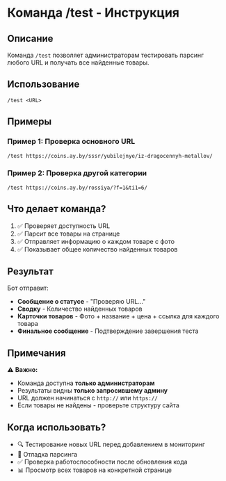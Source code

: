 # Команда /test - Инструкция

## Описание
Команда `/test` позволяет администраторам тестировать парсинг любого URL и получать все найденные товары.

## Использование

```
/test <URL>
```

## Примеры

### Пример 1: Проверка основного URL
```
/test https://coins.ay.by/sssr/yubilejnye/iz-dragocennyh-metallov/
```

### Пример 2: Проверка другой категории
```
/test https://coins.ay.by/rossiya/?f=1&ti1=6/
```

## Что делает команда?

1. ✅ Проверяет доступность URL
2. ✅ Парсит все товары на странице
3. ✅ Отправляет информацию о каждом товаре с фото
4. ✅ Показывает общее количество найденных товаров

## Результат

Бот отправит:
- **Сообщение о статусе** - "Проверяю URL..."
- **Сводку** - Количество найденных товаров
- **Карточки товаров** - Фото + название + цена + ссылка для каждого товара
- **Финальное сообщение** - Подтверждение завершения теста

## Примечания

⚠️ **Важно:**
- Команда доступна **только администраторам**
- Результаты видны **только запросившему админу**
- URL должен начинаться с `http://` или `https://`
- Если товары не найдены - проверьте структуру сайта

## Когда использовать?

- 🔍 Тестирование новых URL перед добавлением в мониторинг
- 🐛 Отладка парсинга
- ✅ Проверка работоспособности после обновления кода
- 📊 Просмотр всех товаров на конкретной странице
